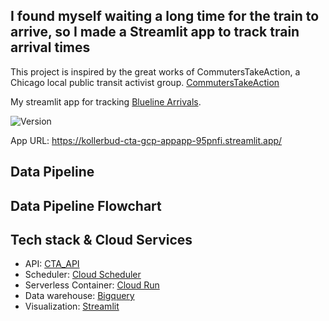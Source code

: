 ## I found myself waiting a long time for the train to arrive, so I made a Streamlit app to track train arrival times

This project is inspired by the great works of CommutersTakeAction, a Chicago local public transit activist group.
[CommutersTakeAction](https://linktr.ee/commuterstakeaction)

My streamlit app for tracking [Blueline Arrivals](https://kollerbud-cta-gcp-appapp-95pnfi.streamlit.app/).

<div>
    <img alt="Version" src="https://img.shields.io/badge/Project Number-1-orange.svg?cacheSeconds=2592000" />
</div>

App URL: <https://kollerbud-cta-gcp-appapp-95pnfi.streamlit.app/>

## Data Pipeline

## Data Pipeline Flowchart

## Tech stack & Cloud Services
* API: [CTA_API](https://www.transitchicago.com/developers/)
* Scheduler: [Cloud Scheduler](https://cloud.google.com/scheduler)
* Serverless Container: [Cloud Run](https://cloud.google.com/run)
* Data warehouse: [Bigquery](https://cloud.google.com/bigquery)
* Visualization: [Streamlit](https://docs.streamlit.io/)

